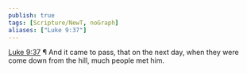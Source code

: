 ```yaml
---
publish: true
tags: [Scripture/NewT, noGraph]
aliases: ["Luke 9:37"]
---
```

[Luke 9:37](https://churchofjesuschrist.org/study/scriptures/nt/luke/9?lang=eng&id=p37#p37) ¶ And it came to pass, that on the next day, when they were come down from the hill, much people met him.
